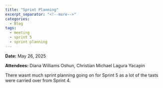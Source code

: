 ```yaml
---
title: "Sprint Planning"
excerpt_separator: "<!--more-->"
categories:
  - Blog
tags:
  - meeting
  - sprint 5
  - sprint planning
---
```


**Date:** May 26, 2025
<!--more-->
**Attendees:** Diana Williams Oshun, Christian Michael Lagura Yacapin
<!--more-->
There wasnt much sprint planning going on for Sprint 5  as a lot of the tasts were carried over from Sprint 4. 